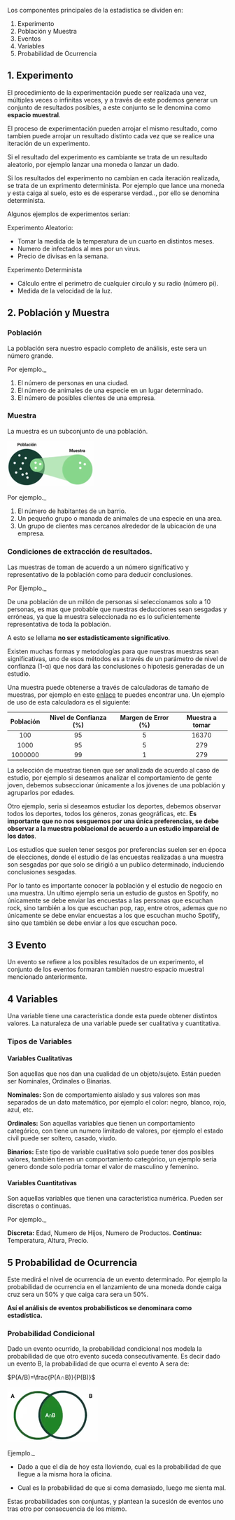 Los componentes principales de la estadística se dividen en:

1. Experimento
2. Población y Muestra
3. Eventos
4. Variables
5. Probabilidad de Ocurrencia

## 1. Experimento

El procedimiento de la experimentación puede ser realizada una vez, múltiples veces o infinitas veces, y a través de este podemos generar un conjunto de resultados posibles, a este conjunto se le denomina como **espacio muestral**.

El proceso de experimentación pueden arrojar el mismo resultado, como tambien puede arrojar un resultado distinto cada vez que se realice una iteración de un experimento.

Si el resultado del experimento es cambiante se trata de un resultado aleatorio, por ejemplo lanzar una moneda o lanzar un dado.

Si los resultados del experimento no cambian en cada iteración realizada, se trata de un exprimento determinista. Por ejemplo que lance una moneda y esta caiga al suelo, esto es de esperarse verdad.., por ello se denomina determinista.

Algunos ejemplos de experimentos serian:

Experimento Aleatorio:

- Tomar la medida de la temperatura de un cuarto en distintos meses.
- Numero de infectados al mes por un virus.
- Precio de divisas en la semana.

Experimento Determinista

- Cálculo entre el perimetro de cualquier circulo y su radio (número pi).
- Medida de la velocidad de la luz.

## 2. Población y Muestra

### Población

La población sera nuestro espacio completo de análisis, este sera un número grande. 

Por ejemplo._

1. El número de personas en una ciudad.
2. El número de animales de una especie en un lugar determinado.
3. El número de posibles clientes de una empresa.

### Muestra

La muestra es un subconjunto de una población.

<img title="" src="img/2022-08-01-12-40-00-image.png" alt="" width="198" data-align="center">

Por ejemplo._

1. El número de habitantes de un barrio.
2. Un pequeño grupo o manada de animales de una especie en una area.
3. Un grupo de clientes mas cercanos alrededor de la ubicación de una empresa.

### Condiciones de extracción de resultados.

Las muestras de toman de acuerdo a un número significativo y representativo de la población como para deducir conclusiones.

Por Ejemplo._

De una población de un millón de personas si seleccionamos solo a 10 personas, es mas que probable que nuestras deducciones sean sesgadas y erróneas, ya que la muestra seleccionada no es lo suficientemente representativa de toda la población.

A esto se lellama **no ser estadisticamente significativo**.

Existen muchas formas y metodologías para que nuestras muestras sean significativas, uno de esos métodos es a través de un parámetro de nivel de confianza (1-α) que nos dará las conclusiones o hipotesis generadas de un estudio.

Una muestra puede obtenerse a través de calculadoras de tamaño de muestras, por ejemplo en este [enlace](https://www.questionpro.com/es/calculadora-de-muestra.html) te puedes encontrar una. Un ejemplo de uso de esta calculadora es el siguiente:

| Población | Nivel de Confianza (%) | Margen de Error (%) | Muestra a tomar |
|:---------:|:----------------------:|:-------------------:|:---------------:|
| 100       | 95                     | 5                   | 16370           |
| 1000      | 95                     | 5                   | 279             |
| 1000000   | 99                     | 1                   | 279             |

La selección de muestras tienen que ser analizada de acuerdo al caso de estudio, por ejemplo si deseamos analizar el comportamiento de gente joven, debemos subseccionar únicamente a los jóvenes de una población y agruparlos por edades.

Otro ejemplo, seria si deseamos estudiar los deportes, debemos observar todos los deportes, todos los géneros, zonas geográficas, etc. **Es importante que no nos sesguemos por una única preferencias, se debe observar a la muestra poblacional de acuerdo a un estudio  imparcial de los datos**.

Los estudios que suelen tener sesgos por preferencias suelen ser en época de elecciones, donde el estudio de las encuestas realizadas a una muestra son sesgadas por que solo se dirigió a un publico determinado, induciendo conclusiones sesgadas.

Por lo tanto es importante conocer la población  y el estudio de negocio en una muestra. Un ultimo ejemplo seria un estudio de gustos en Spotify, no únicamente se debe enviar las encuestas a las personas que escuchan rock, sino también a los que escuchan pop, rap, entre otros, ademas que no únicamente se debe enviar encuestas a los que escuchan mucho Spotify, sino que también se debe enviar a los que escuchan poco.

## 3 Evento

Un evento se refiere a los posibles resultados de un experimento, el conjunto de los eventos formaran también nuestro espacio muestral mencionado anteriormente.

## 4 Variables

Una variable tiene una característica donde esta puede obtener distintos valores. La naturaleza de una variable puede ser cualitativa y cuantitativa.

### Tipos de Variables

#### Variables Cualitativas

Son aquellas que nos dan una cualidad de un objeto/sujeto. Están pueden ser Nominales, Ordinales o Binarias.

**Nominales:** Son de comportamiento aislado y sus valores son mas separados de un dato matemático, por ejemplo el color: negro, blanco, rojo, azul, etc.

**Ordinales:** Son aquellas variables que tienen un comportamiento categórico, con tiene un numero limitado de valores, por ejemplo el estado civil puede ser soltero, casado, viudo.

**Binarios:** Este tipo de variable cualitativa solo puede tener dos posibles valores, también tienen un comportamiento categórico, un ejemplo seria genero donde solo podría tomar el valor de masculino y femenino.

#### Variables Cuantitativas

Son aquellas variables que tienen una característica numérica. Pueden ser discretas o continuas.

Por ejemplo._

**Discreta:** Edad, Numero de Hijos, Numero de Productos.
**Continua:** Temperatura, Altura, Precio.

## 5 Probabilidad de Ocurrencia

Este medirá el nivel de ocurrencia de un evento determinado. Por ejemplo la probabilidad de ocurrencia en el lanzamiento de una moneda donde  caiga cruz sera un 50% y que caiga cara sera un 50%.

**Así el análisis de eventos probabilisticos se denominara como estadística.**

### Probabilidad Condicional

Dado un evento ocurrido, la probabilidad condicional nos modela la probabilidad de que otro evento suceda consecutivamente. Es decir dado un evento B, la probabilidad de que ocurra el evento A sera de:



$P(A/B)=\frac{P(A∩B)}{P(B)}$



<img title="" src="img/2022-08-01-12-37-07-image.png" alt="" width="207" data-align="center">

Ejemplo._

- Dado a que el día de hoy esta lloviendo, cual es la probabilidad de que llegue a la misma hora la oficina.

- Cual es la probabilidad de que si coma demasiado, luego me sienta mal.

Estas probabilidades son conjuntas, y plantean la sucesión de eventos uno tras otro por consecuencia de los mismo.
